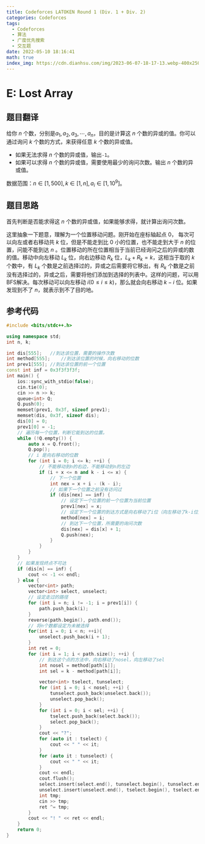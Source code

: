 ```yaml
---
title: Codeforces LATOKEN Round 1 (Div. 1 + Div. 2)
categories: Codeforces
tags:
  - Codeforces
  - 算法
  - 广度优先搜索
  - 交互题
date: 2022-05-10 18:16:41
math: true
index_img: https://cdn.dianhsu.com/img/2023-06-07-18-17-13.webp-400x250
---
```


# E: Lost Array

## 题目翻译

给你 $n$ 个数，分别是$a_1, a_2, a_3, \cdots, a_n$，目的是计算这 $n$ 个数的异或的值。你可以通过询问 $k$ 个数的方式，来获得任意 $k$ 个数的异或值。

- 如果无法求得 $n$ 个数的异或值，输出`-1`。
- 如果可以求得 $n$ 个数的异或值，需要使用最少的询问次数。输出 $n$ 个数的异或值。

数据范围：$n \in [1, 500], k \in [1, n], a_i \in [1, 10^9]$。

## 题目思路

首先判断是否能求得这 $n$ 个数的异或值，如果能够求得，就计算出询问次数。

这里抽象一下题意，理解为一个位置移动问题。刚开始在座标轴起点 $0$， 每次可以向左或者右移动共 $k$ 位，但是不能走到比 $0$ 小的位置，也不能走到大于 $n$ 的位置，问能不能到达 $n$ 。位置移动的所在位置相当于当前已经询问之后的异或的数的值。移动中向左移动 $L_k$ 位，向右边移动 $R_k$ 位，$L_k + R_k = k$，这相当于取的 $k$ 个数中，有 $L_k$ 个数是之前选择过的，异或之后需要将它移出，有 $R_k$ 个数是之前没有选择过的，异或之后，需要将他们添加到选择的列表中。这样的问题，可以用BFS解决。每次移动可以向左移动 $i(0 \leq i \leq k)$，那么就会向右移动 $k - i$ 位。如果发现到不了 $n$，就表示到不了目的地。

## 参考代码

```cpp
#include <bits/stdc++.h>

using namespace std;
int n, k;

int dis[555];   //到达该位置，需要的操作次数
int method[555];    //到达该位置的时候，向右移动的位数
int prev1[555]; //到达该位置的前一个位置
const int inf = 0x3f3f3f3f;
int main() {
    ios::sync_with_stdio(false);
    cin.tie(0);
    cin >> n >> k;
    queue<int> Q;
    Q.push(0);
    memset(prev1, 0x3f, sizeof prev1);
    memset(dis, 0x3f, sizeof dis);
    dis[0] = 0;
    prev1[0] = -1;
    // 遍历每一个位置，判断它能到达的位置。
    while (!Q.empty()) {
        auto x = Q.front();     
        Q.pop();
        // i 是向右移动的位数
        for (int i = 0; i <= k; ++i) {
            // 不能移动到n的右边，不能移动到n的左边
            if (i + x <= n and k - i <= x) {
                // 下一个位置
                int nex = x + i - (k - i);
                // 如果下一个位置之前没有访问过
                if (dis[nex] == inf) {
                    // 设定下一个位置的前一个位置为当前位置
                    prev1[nex] = x;
                    // 设定下一个位置的到达方式是向右移动了i位（向左移动了k-i位）
                    method[nex] = i;
                    // 到达下一个位置，所需要的询问次数
                    dis[nex] = dis[x] + 1;
                    Q.push(nex);
                }
            }
        }
    }
    // 如果发现终点不可达
    if (dis[n] == inf) {
        cout << -1 << endl;
    } else {
        vector<int> path;
        vector<int> select, unselect;
        // 设定走过的路径
        for (int i = n; i != -1; i = prev1[i]) {
            path.push_back(i);
        }
        reverse(path.begin(), path.end());
        // 将n个数都设定为未被选择
        for(int i = 0; i < n; ++i){
            unselect.push_back(i + 1);
        }
        int ret = 0;
        for (int i = 1; i < path.size(); ++i) {
            // 到达这个点的方法中，向右移动了nosel，向左移动了sel
            int nosel = method[path[i]];
            int sel = k - method[path[i]];

            vector<int> tselect, tunselect;
            for (int i = 0; i < nosel; ++i) {
                tunselect.push_back(unselect.back());
                unselect.pop_back();
            }
            for (int i = 0; i < sel; ++i) {
                tselect.push_back(select.back());
                select.pop_back();
            }
            cout << "?";
            for (auto it : tselect) {
                cout << " " << it;
            }
            for (auto it : tunselect) {
                cout << " " << it;
            }
            cout << endl;
            cout.flush();
            select.insert(select.end(), tunselect.begin(), tunselect.end());
            unselect.insert(unselect.end(), tselect.begin(), tselect.end());
            int tmp;
            cin >> tmp;
            ret ^= tmp;
        }
        cout << "! " << ret << endl;
    }
    return 0;
}
```